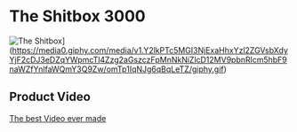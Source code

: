 # The Shitbox 3000

![The Shitbox](https://giphy.com/gifs/rwdybyz-kneapolitan-justgifit-omTp1IqNJg6qBqLeTZ.gif)](https://media0.giphy.com/media/v1.Y2lkPTc5MGI3NjExaHhxYzl2ZGVsbXdyYjF2cDJ3eDZqYWpmcTl4Zzg2aGszczFpMnNkNiZlcD12MV9pbnRlcm5hbF9naWZfYnlfaWQmY3Q9Zw/omTp1IqNJg6qBqLeTZ/giphy.gif)

## Product Video
[The best Video ever made](https://youtu.be/MaS122fUkj0)
